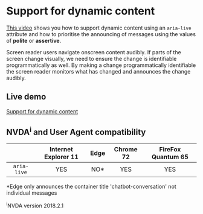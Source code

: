 # Support for dynamic content #
[This video](https://youtu.be/A6nhXP-RHwE) shows you how to support dynamic content using an `aria-live` attribute and how to prioritise the announcing of messages using the values of **polite** or **assertive**. 

Screen reader users navigate onscreen content audibly. If parts of the screen change visually, we need to ensure the change is identifiable programmatically as well. By making a change programmatically identifiable the screen reader monitors what has changed and announces the change audibly.

## Live demo ##
[Support for dynamic content](https://canaxess.github.io/canaxess-teaches/chatbot-accessibility-fundamentals/3-support-dynamic-content/)

## NVDA<sup>i</sup> and User Agent compatibility ##

&nbsp;        | Internet Explorer 11 | Edge | Chrome 72 | FireFox Quantum 65
:-------------: |:-------------:| :-----:| :-----:| :-----:
`aria-live`    | YES | NO* | YES | YES

*Edge only announces the container title 'chatbot-conversation' not individual messages

<sup>i</sup>NVDA version 2018.2.1
